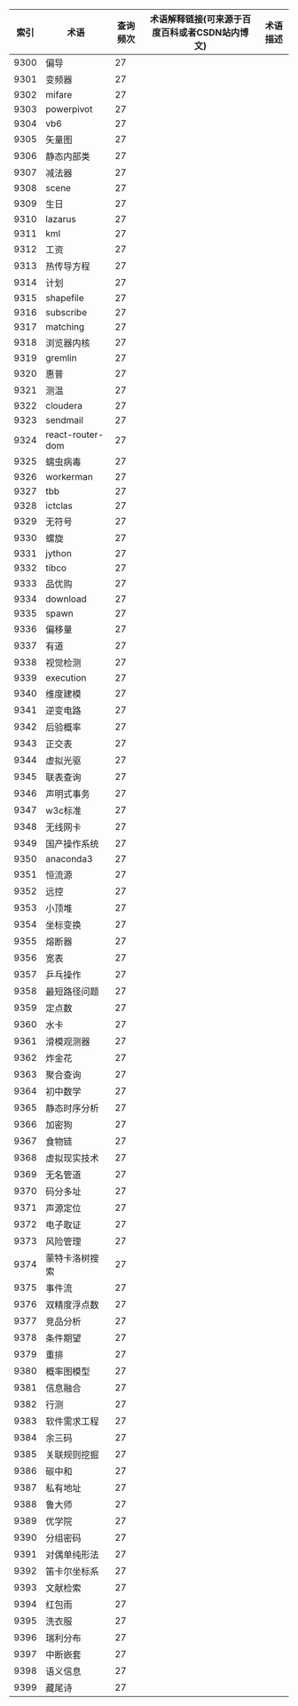 | 索引   | 术语               | 查询频次 | 术语解释链接(可来源于百度百科或者CSDN站内博文) | 术语描述 |
| ---- | ---------------- | ---- | -------------------------- | ---- |
| 9300 | 偏导               | 27   |                            |      |
| 9301 | 变频器              | 27   |                            |      |
| 9302 | mifare           | 27   |                            |      |
| 9303 | powerpivot       | 27   |                            |      |
| 9304 | vb6              | 27   |                            |      |
| 9305 | 矢量图              | 27   |                            |      |
| 9306 | 静态内部类            | 27   |                            |      |
| 9307 | 减法器              | 27   |                            |      |
| 9308 | scene            | 27   |                            |      |
| 9309 | 生日               | 27   |                            |      |
| 9310 | lazarus          | 27   |                            |      |
| 9311 | kml              | 27   |                            |      |
| 9312 | 工资               | 27   |                            |      |
| 9313 | 热传导方程            | 27   |                            |      |
| 9314 | 计划               | 27   |                            |      |
| 9315 | shapefile        | 27   |                            |      |
| 9316 | subscribe        | 27   |                            |      |
| 9317 | matching         | 27   |                            |      |
| 9318 | 浏览器内核            | 27   |                            |      |
| 9319 | gremlin          | 27   |                            |      |
| 9320 | 惠普               | 27   |                            |      |
| 9321 | 测温               | 27   |                            |      |
| 9322 | cloudera         | 27   |                            |      |
| 9323 | sendmail         | 27   |                            |      |
| 9324 | react-router-dom | 27   |                            |      |
| 9325 | 蠕虫病毒             | 27   |                            |      |
| 9326 | workerman        | 27   |                            |      |
| 9327 | tbb              | 27   |                            |      |
| 9328 | ictclas          | 27   |                            |      |
| 9329 | 无符号              | 27   |                            |      |
| 9330 | 螺旋               | 27   |                            |      |
| 9331 | jython           | 27   |                            |      |
| 9332 | tibco            | 27   |                            |      |
| 9333 | 品优购              | 27   |                            |      |
| 9334 | download         | 27   |                            |      |
| 9335 | spawn            | 27   |                            |      |
| 9336 | 偏移量              | 27   |                            |      |
| 9337 | 有道               | 27   |                            |      |
| 9338 | 视觉检测             | 27   |                            |      |
| 9339 | execution        | 27   |                            |      |
| 9340 | 维度建模             | 27   |                            |      |
| 9341 | 逆变电路             | 27   |                            |      |
| 9342 | 后验概率             | 27   |                            |      |
| 9343 | 正交表              | 27   |                            |      |
| 9344 | 虚拟光驱             | 27   |                            |      |
| 9345 | 联表查询             | 27   |                            |      |
| 9346 | 声明式事务            | 27   |                            |      |
| 9347 | w3c标准            | 27   |                            |      |
| 9348 | 无线网卡             | 27   |                            |      |
| 9349 | 国产操作系统           | 27   |                            |      |
| 9350 | anaconda3        | 27   |                            |      |
| 9351 | 恒流源              | 27   |                            |      |
| 9352 | 远控               | 27   |                            |      |
| 9353 | 小顶堆              | 27   |                            |      |
| 9354 | 坐标变换             | 27   |                            |      |
| 9355 | 熔断器              | 27   |                            |      |
| 9356 | 宽表               | 27   |                            |      |
| 9357 | 乒乓操作             | 27   |                            |      |
| 9358 | 最短路径问题           | 27   |                            |      |
| 9359 | 定点数              | 27   |                            |      |
| 9360 | 水卡               | 27   |                            |      |
| 9361 | 滑模观测器            | 27   |                            |      |
| 9362 | 炸金花              | 27   |                            |      |
| 9363 | 聚合查询             | 27   |                            |      |
| 9364 | 初中数学             | 27   |                            |      |
| 9365 | 静态时序分析           | 27   |                            |      |
| 9366 | 加密狗              | 27   |                            |      |
| 9367 | 食物链              | 27   |                            |      |
| 9368 | 虚拟现实技术           | 27   |                            |      |
| 9369 | 无名管道             | 27   |                            |      |
| 9370 | 码分多址             | 27   |                            |      |
| 9371 | 声源定位             | 27   |                            |      |
| 9372 | 电子取证             | 27   |                            |      |
| 9373 | 风险管理             | 27   |                            |      |
| 9374 | 蒙特卡洛树搜索          | 27   |                            |      |
| 9375 | 事件流              | 27   |                            |      |
| 9376 | 双精度浮点数           | 27   |                            |      |
| 9377 | 竞品分析             | 27   |                            |      |
| 9378 | 条件期望             | 27   |                            |      |
| 9379 | 重排               | 27   |                            |      |
| 9380 | 概率图模型            | 27   |                            |      |
| 9381 | 信息融合             | 27   |                            |      |
| 9382 | 行测               | 27   |                            |      |
| 9383 | 软件需求工程           | 27   |                            |      |
| 9384 | 余三码              | 27   |                            |      |
| 9385 | 关联规则挖掘           | 27   |                            |      |
| 9386 | 碳中和              | 27   |                            |      |
| 9387 | 私有地址             | 27   |                            |      |
| 9388 | 鲁大师              | 27   |                            |      |
| 9389 | 优学院              | 27   |                            |      |
| 9390 | 分组密码             | 27   |                            |      |
| 9391 | 对偶单纯形法           | 27   |                            |      |
| 9392 | 笛卡尔坐标系           | 27   |                            |      |
| 9393 | 文献检索             | 27   |                            |      |
| 9394 | 红包雨              | 27   |                            |      |
| 9395 | 洗衣服              | 27   |                            |      |
| 9396 | 瑞利分布             | 27   |                            |      |
| 9397 | 中断嵌套             | 27   |                            |      |
| 9398 | 语义信息             | 27   |                            |      |
| 9399 | 藏尾诗              | 27   |                            |      |
